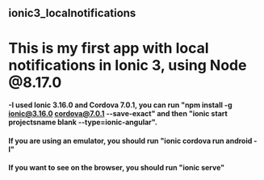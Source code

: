 ## ionic3_localnotifications
# This is my first app with local notifications in Ionic 3, using Node @8.17.0
#### -I used Ionic 3.16.0 and Cordova 7.0.1, you can run "npm install -g ionic@3.16.0 cordova@7.0.1 --save-exact" and then "ionic start projectsname blank --type=ionic-angular".
#### If you are using an emulator, you should run "ionic cordova run android -l"
#### If you want to see on the browser, you should run "ionic serve"
